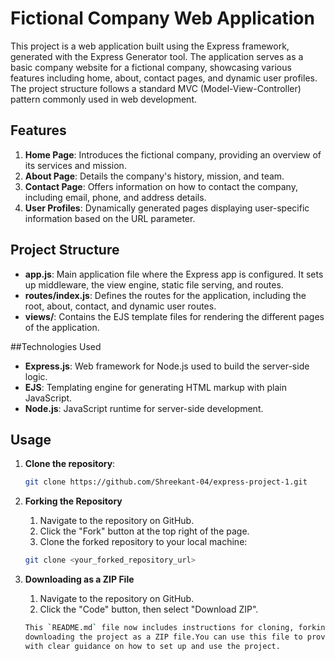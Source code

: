 # Fictional Company Web Application

This project is a web application built using the Express framework, generated with the Express Generator tool.
The application serves as a basic company website for a fictional company, showcasing various features including home, about, contact pages, and dynamic user profiles.
The project structure follows a standard MVC (Model-View-Controller) pattern commonly used in web development.

## Features

1. **Home Page**: Introduces the fictional company, providing an overview of its services and mission.
2. **About Page**: Details the company's history, mission, and team.
3. **Contact Page**: Offers information on how to contact the company, including email, phone, and address details.
4. **User Profiles**: Dynamically generated pages displaying user-specific information based on the URL parameter.

## Project Structure

- **app.js**: Main application file where the Express app is configured. It sets up middleware, the view engine, static file serving, and routes.
- **routes/index.js**: Defines the routes for the application, including the root, about, contact, and dynamic user routes.
- **views/**: Contains the EJS template files for rendering the different pages of the application.

##Technologies Used
- **Express.js**: Web framework for Node.js used to build the server-side logic.
- **EJS**: Templating engine for generating HTML markup with plain JavaScript.
- **Node.js**: JavaScript runtime for server-side development.

## Usage

1. **Clone the repository**:
   ```bash
   git clone https://github.com/Shreekant-04/express-project-1.git
3. **Forking the Repository**
   1. Navigate to the repository on GitHub.
   2. Click the "Fork" button at the top right of the page.
   3. Clone the forked repository to your local machine:

   ```bash
   git clone <your_forked_repository_url>
4. **Downloading as a ZIP File**
   1. Navigate to the repository on GitHub.
   2. Click the "Code" button, then select "Download ZIP".

   ```bash
   This `README.md` file now includes instructions for cloning, forking, and
   downloading the project as a ZIP file.You can use this file to provide users
   with clear guidance on how to set up and use the project.


